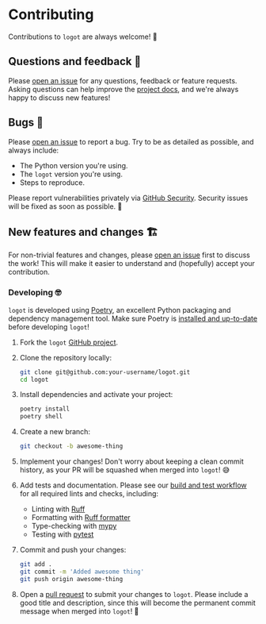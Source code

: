 # Contributing

Contributions to `logot` are always welcome! 🤗


## Questions and feedback 🤔

Please [open an issue](https://github.com/etianen/logot/issues) for any questions, feedback or feature requests. Asking questions can help improve the [project docs](https://logot.readthedocs.io), and we're always happy to discuss new features!


## Bugs 🐛

Please [open an issue](https://github.com/etianen/logot/issues) to report a bug. Try to be as detailed as possible, and always include:

- The Python version you're using.
- The `logot` version you're using.
- Steps to reproduce.

Please report vulnerabilities privately via [GitHub Security](https://github.com/etianen/logot/security). Security issues will be fixed as soon as possible. 💪


## New features and changes 🏗️

For non-trivial features and changes, please [open an issue](https://github.com/etianen/logot/issues) first to discuss the work! This will make it easier to understand and (hopefully) accept your contribution.


### Developing 🤓

`logot` is developed using [Poetry](https://python-poetry.org/), an excellent Python packaging and dependency management tool. Make sure Poetry is [installed and up-to-date](https://python-poetry.org/docs/#installation) before developing `logot`!

1. Fork the `logot` [GitHub project](https://github.com/etianen/logot).

2. Clone the repository locally:

   ``` bash
   git clone git@github.com:your-username/logot.git
   cd logot
   ```

3. Install dependencies and activate your project:

   ``` bash
   poetry install
   poetry shell
   ```

4. Create a new branch:

   ``` bash
   git checkout -b awesome-thing
   ```

5. Implement your changes! Don't worry about keeping a clean commit history, as your PR will be squashed when merged into `logot`! 😅

6. Add tests and documentation. Please see our [build and test workflow](https://github.com/etianen/logot/blob/main/.github/workflows/build.yml) for all required lints and checks, including:
   - Linting with [Ruff](https://docs.astral.sh/ruff/linter/)
   - Formatting with [Ruff formatter](https://docs.astral.sh/ruff/formatter/)
   - Type-checking with [mypy](https://mypy.readthedocs.io/)
   - Testing with [pytest](https://docs.pytest.org/)

8. Commit and push your changes:

   ``` bash
   git add .
   git commit -m 'Added awesome thing'
   git push origin awesome-thing
   ```

9. Open a [pull request](https://github.com/etianen/logot/pulls) to submit your changes to `logot`. Please include a good title and description, since this will become the permanent commit message when merged into `logot`! 🚀
